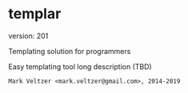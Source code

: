 templar
=======

version: 201

Templating solution for programmers

Easy templating tool long description (TBD)

	Mark Veltzer <mark.veltzer@gmail.com>, 2014-2019
